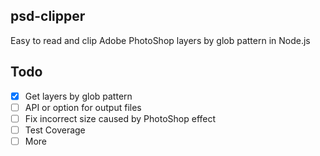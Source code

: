 ## psd-clipper

Easy to read and clip Adobe PhotoShop layers by glob pattern in Node.js

## Todo
- [x] Get layers by glob pattern
- [ ] API or option for output files
- [ ] Fix incorrect size caused by PhotoShop effect
- [ ] Test Coverage
- [ ] More
